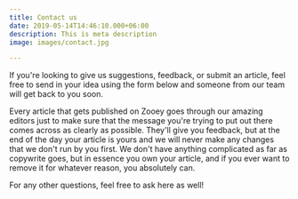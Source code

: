 ```yaml
---
title: Contact us
date: 2019-05-14T14:46:10.000+06:00
description: This is meta description
image: images/contact.jpg

---
```

If you're looking to give us suggestions, feedback, or submit an article, feel free to send in your idea using the form below and someone from our team will get back to you soon. 

Every article that gets published on Zooey goes through our amazing editors just to make sure that the message you're trying to put out there comes across as clearly as possible. They'll give you feedback, but at the end of the day your article is yours and we will never make any changes that we don't run by you first. We don't have anything complicated as far as copywrite goes, but in essence you own your article, and if you ever want to remove it for whatever reason, you absolutely can. 

For any other questions, feel free to ask here as well!


